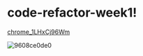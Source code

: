 # code-refactor-week1!

[chrome_1LHxCj96Wm](https://user-images.githubusercontent.com/99635678/159819755-90d70636-c7ae-4145-a600-fa5046eddf7d.jpg)

![9608ce0de0](https://user-images.githubusercontent.com/99635678/159819743-c375027c-aaac-4b1d-bcda-6a9620d15110.png)
